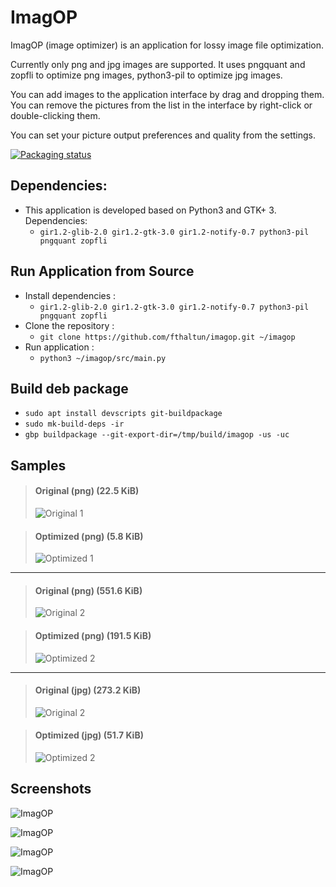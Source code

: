 # ImagOP

ImagOP (image optimizer) is an application for lossy image file optimization.

Currently only png and jpg images are supported.
It uses pngquant and zopfli to optimize png images, python3-pil to optimize jpg images. 

You can add images to the application interface by drag and dropping them.
You can remove the pictures from the list in the interface by right-click  or double-clicking them.

You can set your picture output preferences and quality from the settings.

[![Packaging status](https://repology.org/badge/vertical-allrepos/imagop.svg)](https://repology.org/project/imagop/versions)

## Dependencies:

* This application is developed based on Python3 and GTK+ 3. Dependencies:
   - ```gir1.2-glib-2.0 gir1.2-gtk-3.0 gir1.2-notify-0.7 python3-pil pngquant zopfli```

## Run Application from Source

* Install dependencies :
    * ```gir1.2-glib-2.0 gir1.2-gtk-3.0 gir1.2-notify-0.7 python3-pil pngquant zopfli```
* Clone the repository :
    * ```git clone https://github.com/fthaltun/imagop.git ~/imagop```
* Run application :
    * ```python3 ~/imagop/src/main.py```

## Build deb package

* `sudo apt install devscripts git-buildpackage`
* `sudo mk-build-deps -ir`
* `gbp buildpackage --git-export-dir=/tmp/build/imagop -us -uc`

## Samples

> #### Original (png) (22.5 KiB)
>
> ![Original 1](screenshots/sample-original-1.png)

> #### Optimized (png) (5.8 KiB)
>
> ![Optimized 1](screenshots/sample-optimized-1.png)
---
> #### Original (png) (551.6 KiB)
>
> ![Original 2](screenshots/sample-original-2.png)

> #### Optimized (png) (191.5 KiB)
>
> ![Optimized 2](screenshots/sample-optimized-2.png)

---
> #### Original (jpg) (273.2 KiB)
>
> ![Original 2](screenshots/sample-original-jpg-1.jpg)

> #### Optimized (jpg) (51.7 KiB)
>
> ![Optimized 2](screenshots/sample-optimized-jpg-1.jpg)

## Screenshots

![ImagOP](screenshots/imagop-1.png)

![ImagOP](screenshots/imagop-2.png)

![ImagOP](screenshots/imagop-3.png)

![ImagOP](screenshots/imagop-4.png)
